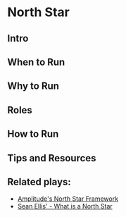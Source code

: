 # North Star

## Intro


## When to Run


## Why to Run


## Roles


## How to Run



## Tips and Resources



## Related plays:
* [Amplitude's North Star Framework](https://amplitude.com/north-star/about-the-north-star-framework)
* [Sean Ellis' - What is a North Star](https://blog.growthhackers.com/what-is-a-north-star-metric-b31a8512923f)